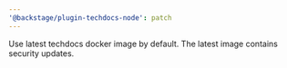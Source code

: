 ```yaml
---
'@backstage/plugin-techdocs-node': patch
---
```


Use latest techdocs docker image by default. The latest image contains security updates.

